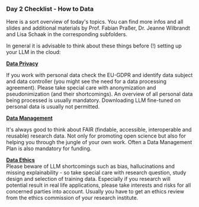 ### Day 2 Checklist - How to Data

Here is a sort overview of today's topics. You can find more infos  and all slides and additional materials by Prof. Fabian Praßer, Dr. Jeanne Wilbrandt and Lisa Schaak in the corresponding subfolders.  

In general it is advisable to think about these things before (!) setting up your LLM in the cloud:

[**Data Privacy**](https://github.com/llmcloud24/de.KCD-Summer-School-2024/tree/main/Day_2/Data_Privacy)

If you work with personal data check the EU-GDPR and identify data subject and data controller (you might see the need for a data processing agreement). Please take special care with anonymization and pseudonimization (and their shortcomings). An overview of all personal data being processed is usually mandatory. Downloading LLM fine-tuned on personal data is usually not permitted.


[**Data Management**](https://github.com/llmcloud24/de.KCD-Summer-School-2024/tree/main/Day_2/Data_Management) 

It's always good to think about FAIR (findable, accessible, interoperable and reusable) research data. Not only for promoting open science but also for helping you through the jungle of your own work. Often a Data Management Plan is also mandatory for funding.


[**Data Ethics**](https://github.com/llmcloud24/de.KCD-Summer-School-2024/tree/main/Day_2/Data_Ethics )  
Please beware of LLM shortcomings such as bias, hallucinations and missing explainability - so take special care with research question, study design and selection of training data. Especially if you research will potential result in real life applications, please take interests and risks for all concerned parties into account. Usually you have to get an ethics review from the ethics commission of your research institute.

